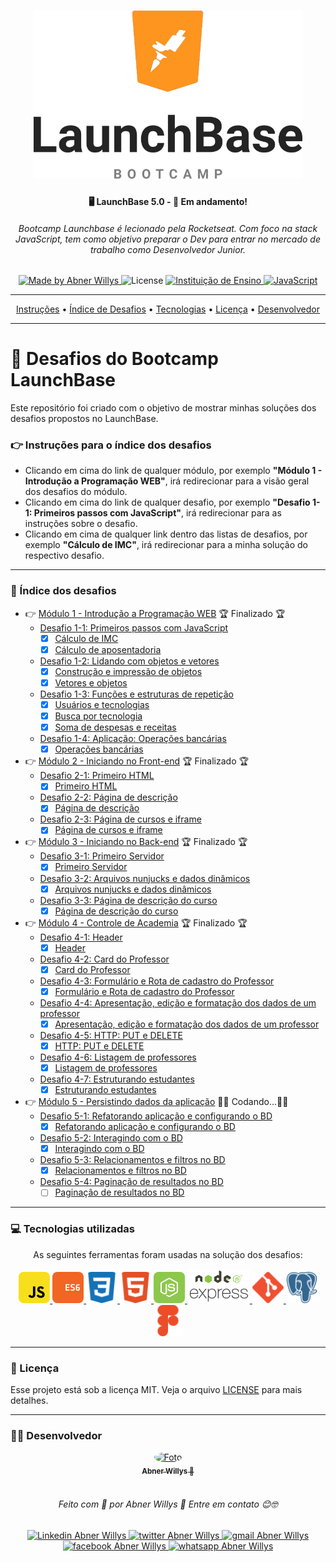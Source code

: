 <h1 align="center">
  <img 
    src="/readme-assets/logo-launchbase.png"
    width="430px"
    alt="Logo do LaunchBase">
</h1>


<h4 align="center">
  🖥️  LaunchBase  5.0  - 🚀  Em andamento!
</h4>

<h6 align="center">
  Bootcamp Launchbase é lecionado pela Rocketseat. Com foco na stack JavaScript, tem como objetivo preparar o Dev para entrar no mercado de trabalho como Desenvolvedor Junior.    
</h6>

<p align="center">
  <a href="https://www.linkedin.com/in/abnerwillys/">
    <img 
      alt="Made by Abner Willys" 
      src="https://img.shields.io/badge/MADE%20BY-Abner%20Willys-%230077b5?style=flat-square&logo=linkedin">
  </a>

  <img alt="License" src="https://img.shields.io/badge/license-MIT-%20brightgreen?style=flat-square&logo=">

  <a href="https://rocketseat.com.br/">
    <img 
      alt="Instituição de Ensino" 
      src="https://img.shields.io/badge/-Rocketseat-%237159c1?style=flat-square&logo=apache-rocketMQ&logoColor=White">
  </a>

  <a href="https://www.javascript.com/">
    <img 
      alt="JavaScript" 
      src="https://img.shields.io/badge/STACK-JavaScript-%23F7DF1E?style=flat-square&logo=JAVASCRIPT">
  </a>
</p>

---

<p align="center">
 <a href="#-instruções-para-o-índice-dos-desafios">Instruções</a> •
 <a href="#-índice-dos-desafios">Índice de Desafios</a> • 
 <a href="#-tecnologias-utilizadas">Tecnologias</a> • 
 <a href="#-licença">Licença</a> • 
 <a href="#-desenvolvedor">Desenvolvedor</a>
</p>

---
# 🚀 Desafios do Bootcamp LaunchBase 

Este repositório foi criado com o objetivo de mostrar minhas soluções dos desafios propostos no LaunchBase.


### 👉 Instruções para o índice dos desafios

- Clicando em cima do link de qualquer módulo, por exemplo **"Módulo 1 - Introdução a Programação WEB"**, irá redirecionar para a visão geral dos desafios do módulo.
- Clicando em cima do link de qualquer desafio, por exemplo **"Desafio 1-1: Primeiros passos com JavaScript"**, irá redirecionar para as instruções sobre o desafio.
- Clicando em cima de qualquer link dentro das listas de desafios, por exemplo **"Cálculo de IMC"**, irá redirecionar para a minha solução do respectivo desafio.

---

### 🤯 Índice dos desafios

- :point_right: [Módulo 1 - Introdução a Programação WEB](https://github.com/abner-starkasty/bootcamp-launchbase-desafios-01) 🏆 Finalizado 🏆
  - [Desafio 1-1: Primeiros passos com JavaScript](https://github.com/abner-starkasty/bootcamp-launchbase-desafios-01/blob/master/desafios/01-1-primeiros-passos-com-js.md)
    - [x] [Cálculo de IMC](https://github.com/abner-starkasty/Bootcamp-Launchbase-5.0-Challenges/blob/master/Module01-Introduction-to-WEB-programming/Challenge-01-01/BMI-calculation.js)
    - [x] [Cálculo de aposentadoria](https://github.com/abner-starkasty/Bootcamp-Launchbase-5.0-Challenges/blob/master/Module01-Introduction-to-WEB-programming/Challenge-01-01/retirement-calculation.js)
  - [Desafio 1-2: Lidando com objetos e vetores](https://github.com/abner-starkasty/bootcamp-launchbase-desafios-01/blob/master/desafios/01-2-lidando-com-objetos-e-vetores.md)
    - [x] [Construção e impressão de objetos](https://github.com/abner-starkasty/Bootcamp-Launchbase-5.0-Challenges/blob/master/Module01-Introduction-to-WEB-programming/Challenge-01-02/construction-and-printing-of-objects.js)
    - [x] [Vetores e objetos](https://github.com/abner-starkasty/Bootcamp-Launchbase-5.0-Challenges/blob/master/Module01-Introduction-to-WEB-programming/Challenge-01-02/arrays-and-objects.js)
  - [Desafio 1-3: Funções e estruturas de repetição](https://github.com/abner-starkasty/bootcamp-launchbase-desafios-01/blob/master/desafios/01-3-funcoes-e-estruturas-de-repeticao.md)
    - [x] [Usuários e tecnologias](https://github.com/abner-starkasty/Bootcamp-Launchbase-5.0-Challenges/blob/master/Module01-Introduction-to-WEB-programming/Challenge-01-03/users-and-technologies.js)
    - [x] [Busca por tecnologia](https://github.com/abner-starkasty/Bootcamp-Launchbase-5.0-Challenges/blob/master/Module01-Introduction-to-WEB-programming/Challenge-01-03/search-for-technology.js)
    - [x] [Soma de despesas e receitas](https://github.com/abner-starkasty/Bootcamp-Launchbase-5.0-Challenges/blob/master/Module01-Introduction-to-WEB-programming/Challenge-01-03/sum-of-expenses-and-revenues.js)
  - [Desafio 1-4: Aplicação: Operações bancárias](https://github.com/abner-starkasty/bootcamp-launchbase-desafios-01/blob/master/desafios/01-4-aplicacao-operacoes-bancarias.md)
    - [x] [Operações bancárias](https://github.com/abner-starkasty/Bootcamp-Launchbase-5.0-Challenges/blob/master/Module01-Introduction-to-WEB-programming/Challenge-01-04/banking-operations.js)
- :point_right: [Módulo 2 - Iniciando no Front-end](https://github.com/abner-starkasty/bootcamp-launchbase-desafios-02) 🏆 Finalizado 🏆
  - [Desafio 2-1: Primeiro HTML](https://github.com/abner-starkasty/bootcamp-launchbase-desafios-02/blob/master/desafios/02-1-primeiro-html.md)
    - [x] [Primeiro HTML](https://github.com/abner-starkasty/Bootcamp-Launchbase-5.0-Challenges/tree/master/Module02-Starting-at-the-Front-end/Challenge-02-01)
  - [Desafio 2-2: Página de descrição](https://github.com/abner-starkasty/bootcamp-launchbase-desafios-02/blob/master/desafios/02-2-pagina-descricao.md)
    - [x] [Página de descrição](https://github.com/abner-starkasty/Bootcamp-Launchbase-5.0-Challenges/tree/master/Module02-Starting-at-the-Front-end/Challenge-02-02)
  - [Desafio 2-3: Página de cursos e iframe](https://github.com/abner-starkasty/bootcamp-launchbase-desafios-02/blob/master/desafios/02-3-pagina-cursos-e-iframe.md)
    - [x] [Página de cursos e iframe](https://github.com/abner-starkasty/Bootcamp-Launchbase-5.0-Challenges/tree/master/Module02-Starting-at-the-Front-end/Challenge-02-03)
- :point_right: [Módulo 3 - Iniciando no Back-end](https://github.com/abner-starkasty/bootcamp-launchbase-desafios-03) 🏆 Finalizado 🏆
  - [Desafio 3-1: Primeiro Servidor](https://github.com/abner-starkasty/bootcamp-launchbase-desafios-03/blob/master/desafios/03-1-primeiro-servidor.md)
    - [x] [Primeiro Servidor](https://github.com/abner-starkasty/Bootcamp-Launchbase-5.0-Challenges/tree/master/Module03-Starting-at-the-Back-end/Challenge-03-01)
  - [Desafio 3-2: Arquivos nunjucks e dados dinâmicos](https://github.com/abner-starkasty/bootcamp-launchbase-desafios-03/blob/master/desafios/03-2-nunjucks-e-dados-dinamicos.md)
    - [x] [Arquivos nunjucks e dados dinâmicos](https://github.com/abner-starkasty/Bootcamp-Launchbase-5.0-Challenges/tree/master/Module03-Starting-at-the-Back-end/Challenge-03-02)
  - [Desafio 3-3: Página de descrição do curso](https://github.com/abner-starkasty/bootcamp-launchbase-desafios-03/blob/master/desafios/03-3-pagina-descricao-curso.md)
    - [x] [Página de descrição do curso](https://github.com/abner-starkasty/Bootcamp-Launchbase-5.0-Challenges/tree/master/Module03-Starting-at-the-Back-end/Challenge-03-03)
- :point_right: [Módulo 4 - Controle de Academia](https://github.com/abner-starkasty/bootcamp-launchbase-desafios-04) 🏆 Finalizado 🏆
  - [Desafio 4-1: Header](https://github.com/abner-starkasty/bootcamp-launchbase-desafios-04/blob/master/desafios/04-1-header.md)
    - [x] [Header](https://github.com/abner-starkasty/Bootcamp-Launchbase-5.0-Challenges/tree/master/Module04-Gym-Manager/Challenge-04-01)
  - [Desafio 4-2: Card do Professor](https://github.com/abner-starkasty/bootcamp-launchbase-desafios-04/blob/master/desafios/04-2-card-teacher.md)
    - [x] [Card do Professor](https://github.com/abner-starkasty/Bootcamp-Launchbase-5.0-Challenges/tree/master/Module04-Gym-Manager/Challenge-04-02)
  - [Desafio 4-3: Formulário e Rota de cadastro do Professor](https://github.com/abner-starkasty/bootcamp-launchbase-desafios-04/blob/master/desafios/04-3-form-and-routes-teacher.md)
    - [x] [Formulário e Rota de cadastro do Professor](https://github.com/abner-starkasty/Bootcamp-Launchbase-5.0-Challenges/tree/master/Module04-Gym-Manager/Challenge-04-03)
  - [Desafio 4-4: Apresentação, edição e formatação dos dados de um professor](https://github.com/abner-starkasty/bootcamp-launchbase-desafios-04/blob/master/desafios/04-4-show-edit-format-teacher.md)
    - [x] [Apresentação, edição e formatação dos dados de um professor](https://github.com/abner-starkasty/Bootcamp-Launchbase-5.0-Challenges/tree/master/Module04-Gym-Manager/Challenge-04-04)
  - [Desafio 4-5: HTTP: PUT e DELETE](https://github.com/abner-starkasty/bootcamp-launchbase-desafios-04/blob/master/desafios/04-5-put-delete-teacher.md)
    - [x] [HTTP: PUT e DELETE](https://github.com/abner-starkasty/Bootcamp-Launchbase-5.0-Challenges/tree/master/Module04-Gym-Manager/Challenge-04-05)
  - [Desafio 4-6: Listagem de professores](https://github.com/abner-starkasty/bootcamp-launchbase-desafios-04/blob/master/desafios/04-6-list-teachers.md)
    - [x] [Listagem de professores](https://github.com/abner-starkasty/Bootcamp-Launchbase-5.0-Challenges/tree/master/Module04-Gym-Manager/Challenge-04-06)
  - [Desafio 4-7: Estruturando estudantes](https://github.com/abner-starkasty/bootcamp-launchbase-desafios-04/blob/master/desafios/04-7-students.md)
    - [x] [Estruturando estudantes](https://github.com/abner-starkasty/Bootcamp-Launchbase-5.0-Challenges/tree/master/Module04-Gym-Manager/Challenge-04-07)

- :point_right: [Módulo 5 - Persistindo dados da aplicação](https://github.com/abner-starkasty/bootcamp-launchbase-desafios-05)  👨‍💻 Codando...👨‍💻
  - [Desafio 5-1: Refatorando aplicação e configurando o BD](https://github.com/abner-starkasty/bootcamp-launchbase-desafios-05/blob/master/desafios/05-1-refatorando-aplicacao.md)
    - [x] [Refatorando aplicação e configurando o BD](https://github.com/abner-starkasty/Bootcamp-Launchbase-5.0-Challenges/tree/master/Module05-My-teachers-DB/Challenge-05-01)
  - [Desafio 5-2: Interagindo com o BD](https://github.com/abner-starkasty/bootcamp-launchbase-desafios-05/blob/master/desafios/05-2-interagindo-bd.md)
    - [x] [Interagindo com o BD](https://github.com/abner-starkasty/Bootcamp-Launchbase-5.0-Challenges/tree/master/Module05-My-teachers-DB/Challenge-05-02)
  - [Desafio 5-3: Relacionamentos e filtros no BD](https://github.com/abner-starkasty/bootcamp-launchbase-desafios-05/blob/master/desafios/05-3-relacionamentos-filtros-bd.md)
    - [x] [Relacionamentos e filtros no BD](https://github.com/abner-starkasty/Bootcamp-Launchbase-5.0-Challenges/tree/master/Module05-My-teachers-DB/Challenge-05-03)
  - [Desafio 5-4: Paginação de resultados no BD](https://github.com/abner-starkasty/bootcamp-launchbase-desafios-05/blob/master/desafios/05-4-paginacao-bd.md)
    - [ ] [Paginação de resultados no BD](https://github.com/abner-starkasty/Bootcamp-Launchbase-5.0-Challenges/tree/master/Module05-My-teachers-DB/Challenge-05-04)
---
### 💻 Tecnologias utilizadas

<p align="center">
As seguintes ferramentas foram usadas na solução dos desafios:

<p align="center">
    <a href="https://www.javascript.com/">
        <img 
            src="/readme-assets/icon-javascript.svg" 
            alt="logo JavaScript"
            width="50px"
            style="border-radius: 8px;">
    </a>
    <a href="http://www.ecma-international.org/ecma-262/6.0/">
        <img 
            src="/readme-assets/icon-ecmascript6.svg" 
            alt="logo ECS6"
            width="50px"
            style="border-radius: 8px;">
    </a>
    <a href="https://developer.mozilla.org/en-US/docs/Web/CSS">
        <img 
            src="/readme-assets/icon-css3.svg" 
            alt="logo CSS3"
            width="50px"
            style="border-radius: 8px;">
    </a>
    <a href="https://developer.mozilla.org/en-US/docs/Web/HTML">
        <img 
            src="/readme-assets/icon-html5.svg" 
            alt="logo HTML5"
            width="50px"
            style="border-radius: 8px;">
    </a>
    <a href="https://nodejs.org/en/">
        <img 
            src="/readme-assets/icon-nodejs.svg" 
            alt="logo Node.js"
            width="50px"
            style="border-radius: 8px;">
    </a>
    <a href="https://expressjs.com/">
        <img 
            src="/readme-assets/icon-express2.png" 
            alt="logo framework express"
            width="100px">
    </a>
    <a href="https://git-scm.com/">
        <img 
            src="/readme-assets/icon-git.svg" 
            alt="logo git"
            width="50px">
    </a>
    <a href="https://www.postgresql.org/">
        <img 
            src="/readme-assets/icon-postgresql.svg" 
            alt="logo postgreSQL"
            width="50px">
    </a>
    <a href="https://www.figma.com/">
        <img 
            src="/readme-assets/icon-figma.svg" 
            alt="logo Figma"
            width="50px">
    </a>
</p>


---

### 📜 Licença

Esse projeto está sob a licença MIT. Veja o arquivo [LICENSE](LICENSE) para mais detalhes.

---

### 👨‍💻 Desenvolvedor

<p align="center">
<a href="https://blog.rocketseat.com.br/author/thiago/">
    <img 
        style="border-radius: 50%;" 
        src="https://avatars0.githubusercontent.com/u/59853942?s=460&u=000274e39c7029e3c065fd9a6913c850907d4691&v=4" 
        width="120px;" 
        alt="Foto">
    <br/>
    <sub><b>Abner Willys  🚀</b></sub>
</a>

</br>
</br>

<h6 align="center">
    Feito com 💜 por Abner Willys 🙌 Entre em contato 😊🤓
</h6>

<p align="center">
<a href="https://www.linkedin.com/in/abnerwillys/">
    <img 
        alt="Linkedin Abner Willys" 
        src="https://img.shields.io/badge/-Abner%20Willys-%230077b5?style=flat-square&logo=linkedin">
</a>
<a href="https://twitter.com/AbnerStarkasty">
    <img 
        alt="twitter Abner Willys" 
        src="https://img.shields.io/badge/-@abnerStarkasty-%231ca0f1?style=flat-square&logo=twitter&logoColor=white">
</a>
<a href="mailto:tgmarinho@gmail.com">
    <img 
        alt="gmail Abner Willys" 
        src="https://img.shields.io/badge/-Gmail-%23c14438?style=flat-square&logo=gmail&logoColor=white">
</a>
<a href="https://www.facebook.com/abnerwillys">
    <img 
        alt="facebook Abner Willys" 
        src="https://img.shields.io/badge/-Abner%20Willys-%234267b2?style=flat-square&logo=facebook&logoColor=white">
</a>
<a href="https://bit.ly/3eC6MX5">
    <img 
        alt="whatsapp Abner Willys" 
        src="https://img.shields.io/badge/-Abner%20Willys-%2325D366?style=flat-square&logo=whatsapp&logoColor=white">
</a>